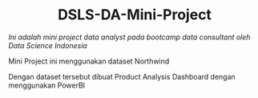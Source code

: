 <h1 align="center">
DSLS-DA-Mini-Project
<br>
</h1>

*Ini adalah mini project data analyst pada bootcamp data consultant oleh Data Science Indonesia*

Mini Project ini menggunakan dataset Northwind


Dengan dataset tersebut dibuat Product Analysis Dashboard dengan menggunakan PowerBI 
